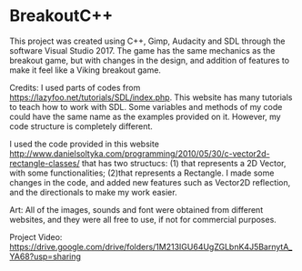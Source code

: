 # BreakoutC++
This project was created using C++, Gimp, Audacity and SDL through the software Visual Studio 2017. The game has the same mechanics as the breakout game, but with changes in the design, and addition of features to make it feel like a Viking breakout game.
 
 
Credits:
I used parts of codes from https://lazyfoo.net/tutorials/SDL/index.php. This website has many tutorials to teach how to work with SDL. Some variables and methods of my code could have the same name as the examples provided on it. However, my code structure is completely different.

I used the code provided in this website http://www.danielsoltyka.com/programming/2010/05/30/c-vector2d-rectangle-classes/ that has two structucs: (1) that represents a 2D Vector, with some functionalities; (2)that represents a Rectangle. I made some changes in the code, and added new features such as Vector2D reflection, and the directionals to make my work easier. 

Art: All of the images, sounds and font were obtained from different websites, and they were all free to use, if not for commercial purposes. 

Project Video: https://drive.google.com/drive/folders/1M213IGU64UgZGLbnK4J5BarnytA_YA68?usp=sharing
